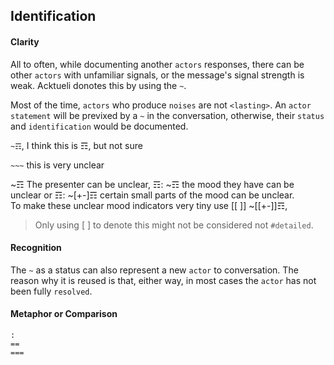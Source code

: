 ## Identification


#### Clarity
All to often, while documenting another `actors` responses, there can be other `actors` with unfamiliar signals, or the message's signal strength is weak.  Acktueli donotes this by using the `~`.

  Most of the time, `actors` who produce `noises` are not `<lasting>`.  An `actor statement` will be previxed by a `~` in the conversation, otherwise, their `status` and `identification` would be documented.

`~☶`, I think this is ☶, but not sure

`~~~` this is very unclear

~☶ The presenter can be unclear, 
☶: ~☶ the mood they have can be unclear or 
☶: ~[+-]☶ certain small parts of the mood can be unclear.  
To make these unclear mood indicators very tiny use [[ ]] ~[[+-]]☶, 

> Only using [ ] to denote this might not be considered not `#detailed`.

#### Recognition
The `~` as a status can also represent a new `actor` to conversation.  The reason why it is reused is that, either way, in most cases the `actor` has not been fully `resolved`.


#### Metaphor or Comparison
```
:
==
===
```
